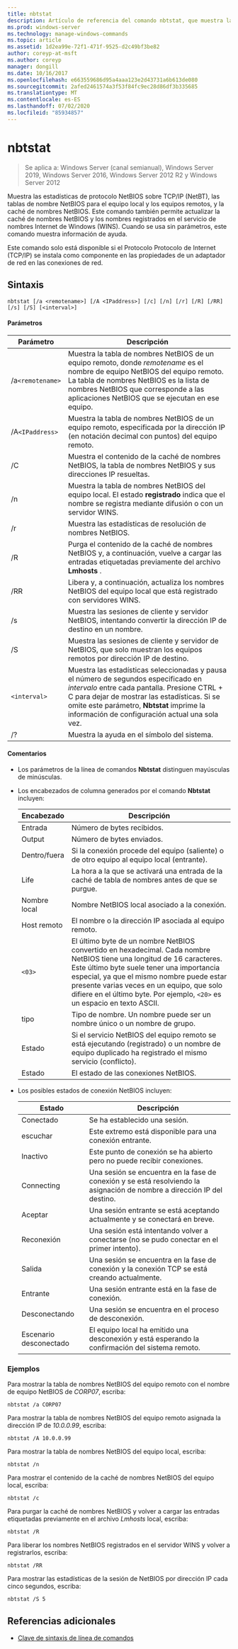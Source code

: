 ```yaml
---
title: nbtstat
description: Artículo de referencia del comando nbtstat, que muestra las estadísticas de protocolo de NetBIOS a través de TCP/IP (NetBT), las tablas de nombre NetBIOS para el equipo local y los equipos remotos, y la caché de nombres NetBIOS.
ms.prod: windows-server
ms.technology: manage-windows-commands
ms.topic: article
ms.assetid: 1d2ea99e-72f1-471f-9525-d2c49bf3be82
author: coreyp-at-msft
ms.author: coreyp
manager: dongill
ms.date: 10/16/2017
ms.openlocfilehash: e663559686d95a4aaa123e2d43731a6b613de080
ms.sourcegitcommit: 2afed2461574a3f53f84fc9ec28d86df3b335685
ms.translationtype: MT
ms.contentlocale: es-ES
ms.lasthandoff: 07/02/2020
ms.locfileid: "85934857"
---
```

# <a name="nbtstat"></a>nbtstat

> Se aplica a: Windows Server (canal semianual), Windows Server 2019, Windows Server 2016, Windows Server 2012 R2 y Windows Server 2012

Muestra las estadísticas de protocolo NetBIOS sobre TCP/IP (NetBT), las tablas de nombre NetBIOS para el equipo local y los equipos remotos, y la caché de nombres NetBIOS. Este comando también permite actualizar la caché de nombres NetBIOS y los nombres registrados en el servicio de nombres Internet de Windows (WINS). Cuando se usa sin parámetros, este comando muestra información de ayuda.

Este comando solo está disponible si el Protocolo Protocolo de Internet (TCP/IP) se instala como componente en las propiedades de un adaptador de red en las conexiones de red.

## <a name="syntax"></a>Sintaxis

```
nbtstat [/a <remotename>] [/A <IPaddress>] [/c] [/n] [/r] [/R] [/RR] [/s] [/S] [<interval>]
```

#### <a name="parameters"></a>Parámetros

| Parámetro | Descripción |
| --------- | ----------- |
| /a`<remotename>` | Muestra la tabla de nombres NetBIOS de un equipo remoto, donde *remotename* es el nombre de equipo NetBIOS del equipo remoto. La tabla de nombres NetBIOS es la lista de nombres NetBIOS que corresponde a las aplicaciones NetBIOS que se ejecutan en ese equipo. |
| /A`<IPaddress>` | Muestra la tabla de nombres NetBIOS de un equipo remoto, especificada por la dirección IP (en notación decimal con puntos) del equipo remoto. |
| /C | Muestra el contenido de la caché de nombres NetBIOS, la tabla de nombres NetBIOS y sus direcciones IP resueltas. |
| /n | Muestra la tabla de nombres NetBIOS del equipo local. El estado **registrado** indica que el nombre se registra mediante difusión o con un servidor WINS. |
| /r | Muestra las estadísticas de resolución de nombres NetBIOS. |
| /R | Purga el contenido de la caché de nombres NetBIOS y, a continuación, vuelve a cargar las entradas etiquetadas previamente del archivo **Lmhosts** . |
| /RR | Libera y, a continuación, actualiza los nombres NetBIOS del equipo local que está registrado con servidores WINS. |
| /s | Muestra las sesiones de cliente y servidor NetBIOS, intentando convertir la dirección IP de destino en un nombre. |
| /S | Muestra las sesiones de cliente y servidor de NetBIOS, que solo muestran los equipos remotos por dirección IP de destino. |
| `<interval>` | Muestra las estadísticas seleccionadas y pausa el número de segundos especificado en *intervalo* entre cada pantalla. Presione CTRL + C para dejar de mostrar las estadísticas. Si se omite este parámetro, **Nbtstat** imprime la información de configuración actual una sola vez. |
| /? | Muestra la ayuda en el símbolo del sistema. |

#### <a name="remarks"></a>Comentarios

- Los parámetros de la línea de comandos **Nbtstat** distinguen mayúsculas de minúsculas.

- Los encabezados de columna generados por el comando **Nbtstat** incluyen:

    | Encabezado | Descripción |
    | ------- | ----------- |
    | Entrada | Número de bytes recibidos. |
    | Output | Número de bytes enviados. |
    | Dentro/fuera | Si la conexión procede del equipo (saliente) o de otro equipo al equipo local (entrante). |
    | Life | La hora a la que se activará una entrada de la caché de tabla de nombres antes de que se purgue. |
    | Nombre local | Nombre NetBIOS local asociado a la conexión. |
    | Host remoto | El nombre o la dirección IP asociada al equipo remoto. |
    | `<03>` | El último byte de un nombre NetBIOS convertido en hexadecimal. Cada nombre NetBIOS tiene una longitud de 16 caracteres. Este último byte suele tener una importancia especial, ya que el mismo nombre puede estar presente varias veces en un equipo, que solo difiere en el último byte. Por ejemplo, `<20>` es un espacio en texto ASCII. |
    | tipo | Tipo de nombre. Un nombre puede ser un nombre único o un nombre de grupo. |
    | Estado | Si el servicio NetBIOS del equipo remoto se está ejecutando (registrado) o un nombre de equipo duplicado ha registrado el mismo servicio (conflicto). |
    | Estado | El estado de las conexiones NetBIOS. |

- Los posibles estados de conexión NetBIOS incluyen:

    | Estado | Descripción |
    | ------- | ----------- |
    | Conectado | Se ha establecido una sesión. |
    | escuchar | Este extremo está disponible para una conexión entrante. |
    | Inactivo | Este punto de conexión se ha abierto pero no puede recibir conexiones. |
    | Connecting | Una sesión se encuentra en la fase de conexión y se está resolviendo la asignación de nombre a dirección IP del destino. |
    | Aceptar | Una sesión entrante se está aceptando actualmente y se conectará en breve. |
    | Reconexión | Una sesión está intentando volver a conectarse (no se pudo conectar en el primer intento). |
    | Salida | Una sesión se encuentra en la fase de conexión y la conexión TCP se está creando actualmente. |
    | Entrante | Una sesión entrante está en la fase de conexión. |
    | Desconectando | Una sesión se encuentra en el proceso de desconexión. |
    | Escenario desconectado | El equipo local ha emitido una desconexión y está esperando la confirmación del sistema remoto. |

### <a name="examples"></a>Ejemplos

Para mostrar la tabla de nombres NetBIOS del equipo remoto con el nombre de equipo NetBIOS de *CORP07*, escriba:

```
nbtstat /a CORP07
```

Para mostrar la tabla de nombres NetBIOS del equipo remoto asignada la dirección IP de *10.0.0.99*, escriba:

```
nbtstat /A 10.0.0.99
```

Para mostrar la tabla de nombres NetBIOS del equipo local, escriba:

```
nbtstat /n
```

Para mostrar el contenido de la caché de nombres NetBIOS del equipo local, escriba:

```
nbtstat /c
```

Para purgar la caché de nombres NetBIOS y volver a cargar las entradas etiquetadas previamente en el archivo *Lmhosts* local, escriba:

```
nbtstat /R
```

Para liberar los nombres NetBIOS registrados en el servidor WINS y volver a registrarlos, escriba:

```
nbtstat /RR
```

Para mostrar las estadísticas de la sesión de NetBIOS por dirección IP cada cinco segundos, escriba:

```
nbtstat /S 5
```

## <a name="additional-references"></a>Referencias adicionales

- [Clave de sintaxis de línea de comandos](command-line-syntax-key.md)
